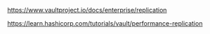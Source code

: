 https://www.vaultproject.io/docs/enterprise/replication

https://learn.hashicorp.com/tutorials/vault/performance-replication